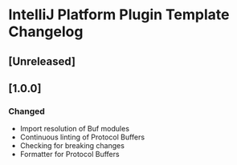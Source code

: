 <!-- Keep a Changelog guide -> https://keepachangelog.com -->

# IntelliJ Platform Plugin Template Changelog

## [Unreleased]

## [1.0.0]
### Changed
- Import resolution of Buf modules
- Continuous linting of Protocol Buffers
- Checking for breaking changes
- Formatter for Protocol Buffers
